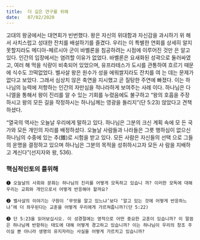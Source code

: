 ```yaml
---
title:  더 깊은 연구를 위해
date:   07/02/2020
---
```


고대의 왕궁에서는 대연회가 빈번했다. 왕은 자신의 위대함과 자신감을 과시하기 위
해서 사치스럽고 성대한 잔치를 배설하기를 즐겼다. 우리는 이 특별한 연회를 상세히
알지 못할지라도 메디아-페르시아 군이 바벨론을 침공하려는 시점에 이루어진 것만
은 알고 있다. 인간의 입장에서는 염려할 이유가 없었다. 바벨론은 요새화된 성곽으로
둘러싸였고, 여러 해 먹을 식량이 비축되어 있었으며, 유프라테스가 도시를 관통하여
흐르기 때문에 식수도 끄떡없었다. 벨사살 왕은 원수가 성을 에워쌀지라도 잔치를 여
는 데는 문제가 없다고 보았다. 그래서 심상치 않은 축연을 지시했고 곧 질탕한 주연에
빠졌다. 이는 하나님의 능력에 저항하는 인간의 자만심을 적나라하게 보여주는 사례
이다. 하나님은 다니엘을 통해서 왕이 진리를 알 수 있는 기회를 누렸음에도 불구하고
“왕의 호흡을 주장하시고 왕의 모든 길을 작정하시는 하나님께는 영광을 돌리지”(단
5:23) 않았다고 견책하셨다.

“열국의 역사는 오늘날 우리에게 말하고 있다. 하나님은 그분의 크신 계획 속에 모
든 국가와 모든 개인의 자리를 배정하셨다. 오늘날 사람들과 나라들은 그릇 행하심이
없으신 하나님의 수중에 있는 추(錐)로 시험을 받고 있다. 모든 사람은 자신들의 선택
으로 그들의 운명을 결정하고 있으며 하나님은 그분의 목적을 성취하시고자 모든 사
람을 지배하고 계신다”(선지자와 왕, 536).

### 핵심적인토의 를위해

`➊ 오늘날의 사회와 문화는 하나님의 진리를 어떻게 모독하고 있습니
까? 이러한 모독에 대해 우리는 교회와 개인으로서 어떻게 반응해야
할까요?`

`➋ 벨사살의 이야기는 구원이 ‘무엇을 알고 있느냐’보다 ‘알고 있는 것에
어떻게 반응하느냐’에 더 좌우된다는 교훈을 어떻게 우리에게 가르쳐줍니까?(단 5:22)`

`➌ 단 5:23을 읽어보십시오. 이 성경절에는 영적으로 어떤 중요한 교훈이 있습니까? 이 말씀
은 하나님께 반항하는 태도에 대해 어떻게 경고하고 있습니까? 이는 하나님이 우리의 창조
주이실 뿐 아니라 생명의 유지자라는 사실을 어떻게 가르치고 있습니까?`